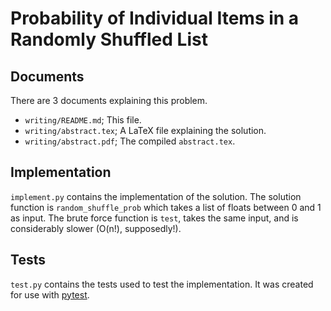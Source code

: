 # Probability of Individual Items in a Randomly Shuffled List

## Documents

There are 3 documents explaining this problem.

* ``writing/README.md``; This file.
* ``writing/abstract.tex``; A LaTeX file explaining the solution.
* ``writing/abstract.pdf``; The compiled ``abstract.tex``.

## Implementation

``implement.py`` contains the implementation of the solution. The solution function is ``random_shuffle_prob`` which takes a list of floats between 0 and 1 as input. The brute force function is ``test``, takes the same input, and is considerably slower (O(n!), supposedly!).

## Tests

``test.py`` contains the tests used to test the implementation. It was created for use with [pytest](https://docs.pytest.org/en/stable/).